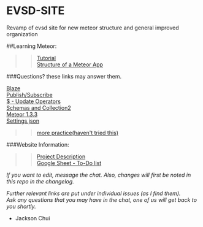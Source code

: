 # EVSD-SITE

Revamp of evsd site for new meteor structure and general improved organization

##Learning Meteor:

>>[Tutorial](https://www.meteor.com/tutorials/blaze/creating-an-app)<br />
>>[Structure of a Meteor App](https://guide.meteor.com/structure.html)<br />

###Questions? these links may answer them.<br />
>>
[Blaze](https://guide.meteor.com/blaze.html)<br />
[Publish/Subscribe](https://themeteorchef.com/snippets/publication-and-subscription-patterns/)<br />
[$ - Update Operators](https://docs.mongodb.com/manual/reference/operator/update/)<br />
[Schemas and Collection2](https://themeteorchef.com/snippets/using-the-collection2-package/#tmc-validating-against-schemas)<br />
[Meteor 1.3.3](http://info.meteor.com/blog/announcing-meteor-1.3.3)<br />
[Settings.json](http://info.meteor.com/blog/the-meteor-chef-making-use-of-settings-json)<br />
>>[more practice(haven't tried this)](http://meteortips.com/first-meteor-tutorial/)<br />

###Website Information:<br />

>>[Project Description](https://docs.google.com/document/d/1YZtRMjXB-ZKS6Z1dbdlL0g6_8Q7OefvkEhzMN2b49Jc/edit?usp=sharing)<br />
>>[Google Sheet - To-Do list](https://docs.google.com/spreadsheets/d/1P9qT0ShtlaujTTsu9kDYTrNuwPl9PcakPj11Q4IjE4E/edit#gid=0)<br />

*If you want to edit, message the chat. Also, changes will first be noted in this repo in the changelog.* <br />

*Further relevant links are put under individual issues (as I find them).*<br />
*Ask any questions that you may have in the chat, one of us will get back to you shortly.*<br />

- Jackson Chui